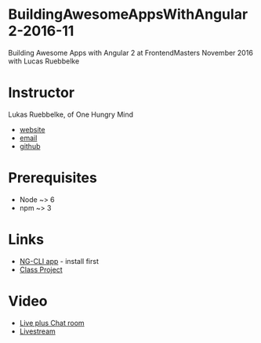 # BuildingAwesomeAppsWithAngular2-2016-11
Building Awesome Apps with Angular 2 at FrontendMasters November 2016 with Lucas Ruebbelke

# Instructor

Lukas Ruebbelke, of One Hungry Mind

* [website](http://onehungrymind.com/)
* [email](lukas@onehungrymind.com)
* [github](https://github.com/simpulton)

# Prerequisites

* Node ~> 6
* npm ~> 3


# Links

* [NG-CLI app](https://github.com/angular/angular-cli) - install first
* [Class Project](https://github.com/onehungrymind/ng2-rest-app)

# Video

* [Live plus Chat room](https://frontendmasters.com/live-event/angular-2-stable-live/)
* [Livestream](https://livestream.com/accounts/4894689/events/6592257)
